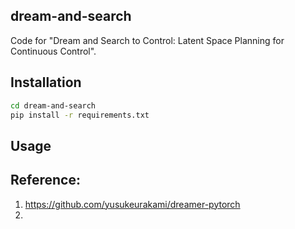 ## dream-and-search
Code for "Dream and Search to Control: Latent Space Planning for Continuous Control".

## Installation

```bash
cd dream-and-search
pip install -r requirements.txt
```


## Usage


## Reference:
1. https://github.com/yusukeurakami/dreamer-pytorch
2. 
